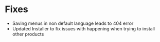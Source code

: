 # Fixes
* Saving menus in non default language leads to 404 error
* Updated Installer to fix issues with happening when trying to install other products